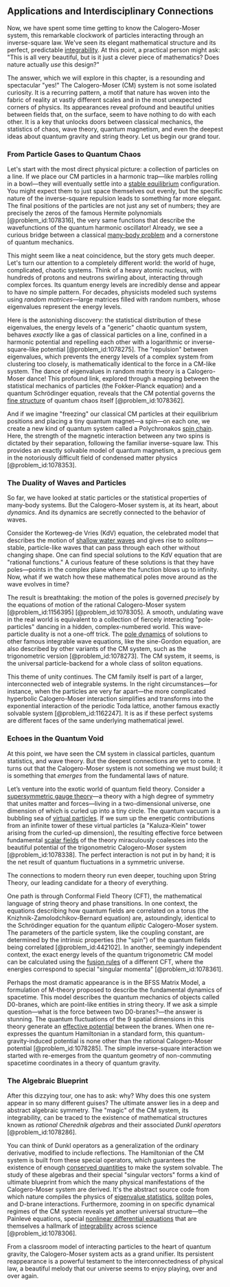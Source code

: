 ## Applications and Interdisciplinary Connections

Now, we have spent some time getting to know the Calogero-Moser system, this remarkable clockwork of particles interacting through an inverse-square law. We've seen its elegant mathematical structure and its perfect, predictable [integrability](@article_id:141921). At this point, a practical person might ask: "This is all very beautiful, but is it just a clever piece of mathematics? Does nature actually *use* this design?"

The answer, which we will explore in this chapter, is a resounding and spectacular "yes!" The Calogero-Moser (CM) system is not some isolated curiosity. It is a recurring pattern, a motif that nature has woven into the fabric of reality at vastly different scales and in the most unexpected corners of physics. Its appearances reveal profound and beautiful unities between fields that, on the surface, seem to have nothing to do with each other. It is a key that unlocks doors between classical mechanics, the statistics of chaos, wave theory, quantum magnetism, and even the deepest ideas about quantum gravity and string theory. Let us begin our grand tour.

### From Particle Gases to Quantum Chaos

Let's start with the most direct physical picture: a collection of particles on a line. If we place our CM particles in a harmonic trap—like marbles rolling in a bowl—they will eventually settle into a [stable equilibrium](@article_id:268985) configuration. You might expect them to just space themselves out evenly, but the specific nature of the inverse-square repulsion leads to something far more elegant. The final positions of the particles are not just any set of numbers; they are precisely the zeros of the famous Hermite polynomials [@problem_id:1078316], the very same functions that describe the wavefunctions of the quantum harmonic oscillator! Already, we see a curious bridge between a classical [many-body problem](@article_id:137593) and a cornerstone of quantum mechanics.

This might seem like a neat coincidence, but the story gets much deeper. Let's turn our attention to a completely different world: the world of huge, complicated, chaotic systems. Think of a heavy atomic nucleus, with hundreds of protons and neutrons swirling about, interacting through complex forces. Its quantum energy levels are incredibly dense and appear to have no simple pattern. For decades, physicists modeled such systems using *random matrices*—large matrices filled with random numbers, whose eigenvalues represent the energy levels.

Here is the astonishing discovery: the statistical distribution of these eigenvalues, the energy levels of a "generic" chaotic quantum system, behaves *exactly* like a gas of classical particles on a line, confined in a harmonic potential and repelling each other with a logarithmic or inverse-square-like potential [@problem_id:1078275]. The "repulsion" between eigenvalues, which prevents the energy levels of a complex system from clustering too closely, is mathematically identical to the force in a CM-like system. The dance of eigenvalues in random matrix theory is a Calogero-Moser dance! This profound link, explored through a mapping between the statistical mechanics of particles (the Fokker-Planck equation) and a quantum Schrödinger equation, reveals that the CM potential governs the [fine structure](@article_id:140367) of quantum chaos itself [@problem_id:1078362].

And if we imagine "freezing" our classical CM particles at their equilibrium positions and placing a tiny quantum magnet—a spin—on each one, we create a new kind of quantum system called a Polychronakos [spin chain](@article_id:139154). Here, the strength of the magnetic interaction between any two spins is dictated by their separation, following the familiar inverse-square law. This provides an exactly solvable model of quantum magnetism, a precious gem in the notoriously difficult field of condensed matter physics [@problem_id:1078353].

### The Duality of Waves and Particles

So far, we have looked at static particles or the statistical properties of many-body systems. But the Calogero-Moser system is, at its heart, about *dynamics*. And its dynamics are secretly connected to the behavior of waves.

Consider the Korteweg-de Vries (KdV) equation, the celebrated model that describes the motion of [shallow water waves](@article_id:266737) and gives rise to *solitons*—stable, particle-like waves that can pass through each other without changing shape. One can find special solutions to the KdV equation that are "rational functions." A curious feature of these solutions is that they have poles—points in the complex plane where the function blows up to infinity. Now, what if we watch how these mathematical poles move around as the wave evolves in time?

The result is breathtaking: the motion of the poles is governed *precisely* by the equations of motion of the rational Calogero-Moser system [@problem_id:1156395] [@problem_id:1078305]. A smooth, undulating wave in the real world is equivalent to a collection of fiercely interacting "pole-particles" dancing in a hidden, complex-numbered world. This wave-particle duality is not a one-off trick. The [pole dynamics](@article_id:204012) of solutions to other famous integrable wave equations, like the sine-Gordon equation, are also described by other variants of the CM system, such as the trigonometric version [@problem_id:1078273]. The CM system, it seems, is the universal particle-backend for a whole class of soliton equations.

This theme of unity continues. The CM family itself is part of a larger, interconnected web of integrable systems. In the right circumstances—for instance, when the particles are very far apart—the more complicated hyperbolic Calogero-Moser interaction simplifies and transforms into the exponential interaction of the periodic Toda lattice, another famous exactly solvable system [@problem_id:1162247]. It is as if these perfect systems are different faces of the same underlying mathematical jewel.

### Echoes in the Quantum Void

At this point, we have seen the CM system in classical particles, quantum statistics, and wave theory. But the deepest connections are yet to come. It turns out that the Calogero-Moser system is not something we must build; it is something that *emerges* from the fundamental laws of nature.

Let’s venture into the exotic world of quantum field theory. Consider a [supersymmetric gauge theory](@article_id:203941)—a theory with a high degree of symmetry that unites matter and forces—living in a two-dimensional universe, one dimension of which is curled up into a tiny circle. The quantum vacuum is a bubbling sea of [virtual particles](@article_id:147465). If we sum up the energetic contributions from an infinite tower of these virtual particles (a "Kaluza-Klein" tower arising from the curled-up dimension), the resulting effective force between fundamental [scalar fields](@article_id:150949) of the theory miraculously coalesces into the beautiful potential of the trigonometric Calogero-Moser system [@problem_id:1078338]. The perfect interaction is not put in by hand; it is the net result of quantum fluctuations in a symmetric universe.

The connections to modern theory run even deeper, touching upon String Theory, our leading candidate for a theory of everything.

One path is through Conformal Field Theory (CFT), the mathematical language of string theory and phase transitions. In one context, the equations describing how quantum fields are correlated on a torus (the Knizhnik-Zamolodchikov-Bernard equation) are, astoundingly, identical to the Schrödinger equation for the quantum *elliptic* Calogero-Moser system. The parameters of the particle system, like the coupling constant, are determined by the intrinsic properties (the "spin") of the quantum fields being correlated [@problem_id:442102]. In another, seemingly independent context, the exact energy levels of the quantum trigonometric CM model can be calculated using the [fusion rules](@article_id:141746) of a different CFT, where the energies correspond to special "singular momenta" [@problem_id:1078361].

Perhaps the most dramatic appearance is in the BFSS Matrix Model, a formulation of M-theory proposed to describe the fundamental dynamics of spacetime. This model describes the quantum mechanics of objects called D0-branes, which are point-like entities in string theory. If we ask a simple question—what is the force between two D0-branes?—the answer is stunning. The quantum fluctuations of the 9 spatial dimensions in this theory generate an [effective potential](@article_id:142087) between the branes. When one re-expresses the quantum Hamiltonian in a standard form, this quantum-gravity-induced potential is none other than the rational Calogero-Moser potential [@problem_id:1078285]. The simple inverse-square interaction we started with re-emerges from the quantum geometry of non-commuting spacetime coordinates in a theory of quantum gravity.

### The Algebraic Blueprint

After this dizzying tour, one has to ask: why? Why does this one system appear in so many different guises? The ultimate answer lies in a deep and abstract algebraic symmetry. The "magic" of the CM system, its integrability, can be traced to the existence of mathematical structures known as *rational Cherednik algebras* and their associated *Dunkl operators* [@problem_id:1078286].

You can think of Dunkl operators as a generalization of the ordinary derivative, modified to include reflections. The Hamiltonian of the CM system is built from these special operators, which guarantees the existence of enough [conserved quantities](@article_id:148009) to make the system solvable. The study of these algebras and their special "singular vectors" forms a kind of ultimate blueprint from which the many physical manifestations of the Calogero-Moser system are derived. It's the abstract source code from which nature compiles the physics of [eigenvalue statistics](@article_id:196288), [soliton](@article_id:139786) poles, and D-brane interactions. Furthermore, zooming in on specific dynamical regimes of the CM system reveals yet another universal structure—the Painlevé equations, special [nonlinear differential equations](@article_id:164203) that are themselves a hallmark of [integrability](@article_id:141921) across science [@problem_id:1078306].

From a classroom model of interacting particles to the heart of quantum gravity, the Calogero-Moser system acts as a grand unifier. Its persistent reappearance is a powerful testament to the interconnectedness of physical law, a beautiful melody that our universe seems to enjoy playing, over and over again.